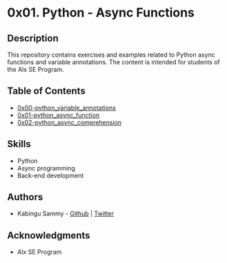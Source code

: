 # 0x01. Python - Async Functions

## Description

This repository contains exercises and examples related to Python async functions and variable annotations. The content is intended for students of the Alx SE Program.

## Table of Contents

- [0x00-python_variable_annotations](./0x00-python_variable_annotations/)
- [0x01-python_async_function](./0x01-python_async_function/)
- [0x02-python_async_comprehension](./0x02-python_async_comprehension/)

## Skills

- Python
- Async programming
- Back-end development

## Authors

- Kabingu Sammy - [Github](https://github.com/kabingusam) | [Twitter](https://twitter.com/Kabingusammy)

## Acknowledgments

- Alx SE Program
